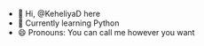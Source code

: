 - 👋 Hi, @KeheliyaD here
- 🌱 Currently learning Python
- 😄 Pronouns: You can call me however you want
<!---
KeheliyaD/KeheliyaD is a ✨ special ✨ repository because its `README.md` (this file) appears on your GitHub profile.
You can click the Preview link to take a look at your changes.
--->
